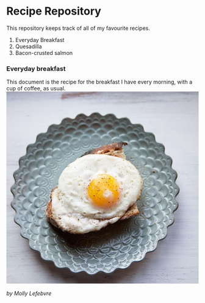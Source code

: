 # Recipe Repository 

This repository keeps track of all of my favourite recipes.

1. Everyday Breakfast
2. Quesadilla
3. Bacon-crusted salmon

### Everyday breakfast

This document is the recipe for the breakfast I have every morning, with a cup of coffee, as usual.
![Egg on toast](recipe.jpg 'Everyday breakfast')

*by Molly Lefebvre*